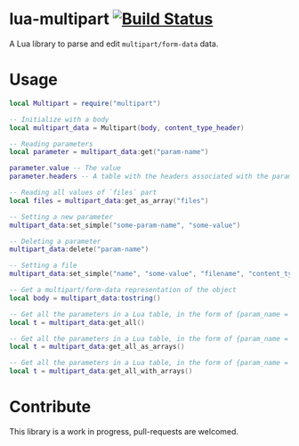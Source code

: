 # lua-multipart [![Build Status](https://travis-ci.org/Kong/lua-multipart.svg)](https://travis-ci.org/Kong/lua-multipart)

A Lua library to parse and edit `multipart/form-data` data.

# Usage

```lua
local Multipart = require("multipart")

-- Initialize with a body
local multipart_data = Multipart(body, content_type_header)

-- Reading parameters
local parameter = multipart_data:get("param-name")

parameter.value -- The value
parameter.headers -- A table with the headers associated with the parameter

-- Reading all values of `files` part
local files = multipart_data:get_as_array("files")

-- Setting a new parameter
multipart_data:set_simple("some-param-name", "some-value")

-- Deleting a parameter
multipart_data:delete("param-name")

-- Setting a file
multipart_data:set_simple("name", "some-value", "filename", "content_type")

-- Get a multipart/form-data representation of the object
local body = multipart_data:tostring()

-- Get all the parameters in a Lua table, in the form of {param_name = param_value}
local t = multipart_data:get_all()

-- Get all the parameters in a Lua table, in the form of {param_name = param_value} where param_value is array
local t = multipart_data:get_all_as_arrays()

-- Get all the parameters in a Lua table, in the form of {param_name = param_value} where param_value is string or array
local t = multipart_data:get_all_with_arrays()
```

# Contribute

This library is a work in progress, pull-requests are welcomed.
